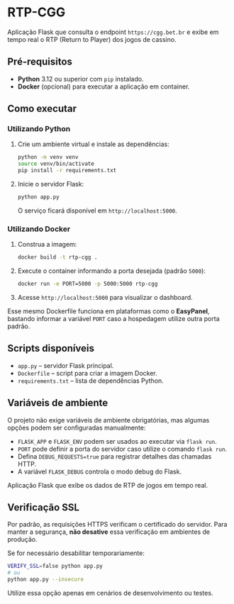 # RTP-CGG

Aplicação Flask que consulta o endpoint `https://cgg.bet.br` e exibe em tempo real o RTP (Return to Player) dos jogos de cassino.

## Pré-requisitos

- **Python** 3.12 ou superior com `pip` instalado.
- **Docker** (opcional) para executar a aplicação em container.

## Como executar

### Utilizando Python

1. Crie um ambiente virtual e instale as dependências:
   ```bash
   python -m venv venv
   source venv/bin/activate
   pip install -r requirements.txt
   ```
2. Inicie o servidor Flask:
   ```bash
   python app.py
   ```
   O serviço ficará disponível em `http://localhost:5000`.

### Utilizando Docker

1. Construa a imagem:
   ```bash
   docker build -t rtp-cgg .
   ```
2. Execute o container informando a porta desejada (padrão `5000`):
   ```bash
   docker run -e PORT=5000 -p 5000:5000 rtp-cgg
   ```
3. Acesse `http://localhost:5000` para visualizar o dashboard.

Esse mesmo Dockerfile funciona em plataformas como o **EasyPanel**, bastando informar a variável `PORT` caso a hospedagem utilize outra porta padrão.

## Scripts disponíveis

- `app.py` – servidor Flask principal.
- `Dockerfile` – script para criar a imagem Docker.
- `requirements.txt` – lista de dependências Python.

## Variáveis de ambiente

O projeto não exige variáveis de ambiente obrigatórias, mas algumas opções podem ser configuradas manualmente:

- `FLASK_APP` e `FLASK_ENV` podem ser usados ao executar via `flask run`.
- `PORT` pode definir a porta do servidor caso utilize o comando `flask run`.
- Defina `DEBUG_REQUESTS=true` para registrar detalhes das chamadas HTTP.
- A variável `FLASK_DEBUG` controla o modo debug do Flask.

Aplicação Flask que exibe os dados de RTP de jogos em tempo real.

## Verificação SSL
Por padrão, as requisições HTTPS verificam o certificado do servidor. Para manter a segurança, **não desative** essa verificação em ambientes de produção.

Se for necessário desabilitar temporariamente:

```bash
VERIFY_SSL=false python app.py
# ou
python app.py --insecure
```

Utilize essa opção apenas em cenários de desenvolvimento ou testes.

